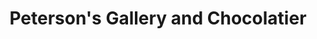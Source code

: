 ---
title: "Peterson's Gallery and Chocolatier"
url: /baker-city/petersons-gallery-and-chocolatier/
shop: art
---